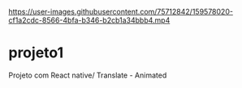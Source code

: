 

https://user-images.githubusercontent.com/75712842/159578020-cf1a2cdc-8566-4bfa-b346-b2cb1a34bbb4.mp4

# projeto1
Projeto com React native/ Translate - Animated
